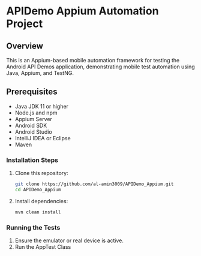 # APIDemo Appium Automation Project
## Overview
This is an Appium-based mobile automation framework for testing the Android API Demos application, demonstrating mobile test automation using Java, Appium, and TestNG.
## Prerequisites
- Java JDK 11 or higher
- Node.js and npm
- Appium Server
- Android SDK
- Android Studio
- IntelliJ IDEA or Eclipse
- Maven
### Installation Steps
1. Clone this repository:
    ```bash
    git clone https://github.com/al-amin3009/APIDemo_Appium.git
    cd APIDemo_Appium
    ```
2. Install dependencies:
    ```bash
    mvn clean install
    ```
### Running the Tests
1. Ensure the emulator or real device is active.
2. Run the AppTest Class